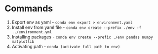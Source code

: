 # Commands

1. Export env as yaml - `conda env export > environment.yaml`
2. Install env from yaml file - `conda env create --prefix ./env -f ../environment.yml`
3. Installing packages - `conda env create --prefix ./env pandas numpy matplotlib`
4. Activating path - `conda (activate full path to env)`
